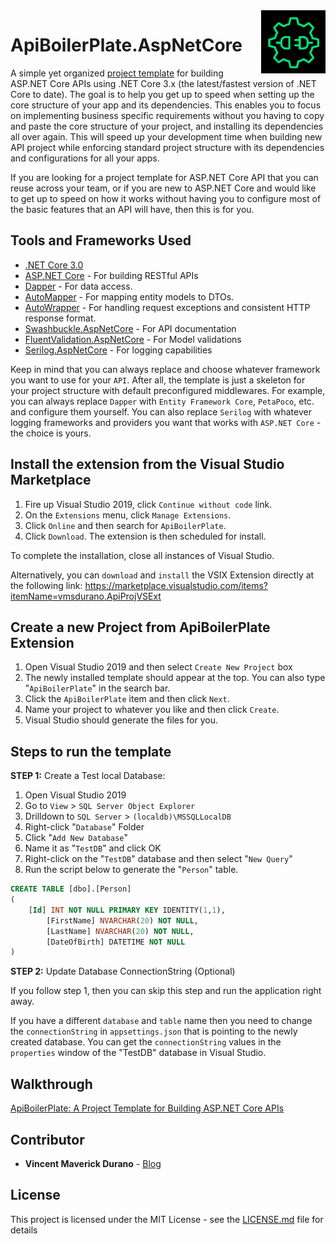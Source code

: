 <img align="right" src="logo.PNG" />

# ApiBoilerPlate.AspNetCore
A simple yet organized [project template](https://marketplace.visualstudio.com/items?itemName=vmsdurano.ApiProjVSExt) for building ASP.NET Core APIs using .NET Core 3.x (the latest/fastest version of .NET Core to date). The goal is to help you get up to speed when setting up the core structure of your app and its dependencies. This enables you to focus on implementing business specific requirements without you having to copy and paste the core structure of your project, and installing its dependencies all over again. This will speed up your development time when building new API project while enforcing standard project structure with its dependencies and configurations for all your apps.

If you are looking for a project template for ASP.NET Core API that you can reuse across your team, or if you are new to ASP.NET Core and would like to get up to speed on how it works without having you to configure most of the basic features that an API will have, then this is for you.

## Tools and Frameworks Used

* [.NET Core 3.0](https://dotnet.microsoft.com/download/dotnet-core)
* [ASP.NET Core](https://docs.microsoft.com/en-us/aspnet/core/?view=aspnetcore-3.0) - For building RESTful APIs
* [Dapper](https://dapper-tutorial.net/dapper) - For data access.
* [AutoMapper](https://github.com/AutoMapper/AutoMapper) - For mapping entity models to DTOs.
* [AutoWrapper](https://github.com/proudmonkey/AutoWrapper) - For handling request exceptions and consistent HTTP response format.
* [Swashbuckle.AspNetCore](https://github.com/domaindrivendev/Swashbuckle.AspNetCore) - For API documentation
* [FluentValidation.AspNetCore](https://fluentvalidation.net/aspnet) - For Model validations
* [Serilog.AspNetCore](https://github.com/serilog/serilog-aspnetcore) - For logging capabilities

Keep in mind that you can always replace and choose whatever framework you want to use for your `API`. After all, the template is just a skeleton for your project structure with default preconfigured middlewares. For example, you can always replace `Dapper` with `Entity Framework Core`, `PetaPoco`, etc. and configure them yourself. You can also replace `Serilog` with whatever logging frameworks and providers you want that works with `ASP.NET Core` - the choice is yours.

## Install the extension from the Visual Studio Marketplace

1. Fire up Visual Studio 2019, click `Continue without code` link.
2. On the `Extensions` menu, click `Manage Extensions`.
3. Click `Online` and then search for `ApiBoilerPlate`.
4. Click `Download`. The extension is then scheduled for install.

To complete the installation, close all instances of Visual Studio.

Alternatively, you can `download` and `install` the VSIX Extension directly at the following link: https://marketplace.visualstudio.com/items?itemName=vmsdurano.ApiProjVSExt

## Create a new Project from ApiBoilerPlate Extension

1. Open Visual Studio 2019 and then select `Create New Project` box
2. The newly installed template should appear at the top. You can also type "`ApiBoilerPlate`" in the search bar.
3. Click the `ApiBoilerPlate` item and then click `Next`.
4. Name your project to whatever you like and then click `Create`.
5. Visual Studio should generate the files for you.

## Steps to run the template

**STEP 1:** Create a Test local Database:

1. Open Visual Studio 2019
2. Go to `View` > `SQL Server Object Explorer`
3. Drilldown to `SQL Server` > `(localdb)\MSSQLLocalDB`
4. Right-click "`Database`" Folder
5. Click "`Add New Database`"
6. Name it as "`TestDB`" and click OK
7. Right-click on the "`TestDB`" database and then select "`New Query`"
8. Run the script below to generate the "`Person`" table.

```sql
CREATE TABLE [dbo].[Person]
(
	[Id] INT NOT NULL PRIMARY KEY IDENTITY(1,1), 
    	[FirstName] NVARCHAR(20) NOT NULL, 
    	[LastName] NVARCHAR(20) NOT NULL, 
    	[DateOfBirth] DATETIME NOT NULL
)
```

**STEP 2:** Update Database ConnectionString (Optional)

If you follow step 1, then you can skip this step and run the application right away.

If you have a different `database` and `table` name then you need to change the `connectionString` in `appsettings.json` that is pointing to the newly created database. You can get the `connectionString` values in the `properties` window of the "TestDB" database in Visual Studio.

## Walkthrough

[ApiBoilerPlate: A Project Template for Building ASP.NET Core APIs](http://vmsdurano.com/apiboilerplate-a-project-template-for-building-asp-net-core-apis/)

## Contributor

* **Vincent Maverick Durano** - [Blog](http://vmsdurano.com/)


## License

This project is licensed under the MIT License - see the [LICENSE.md](LICENSE) file for details
